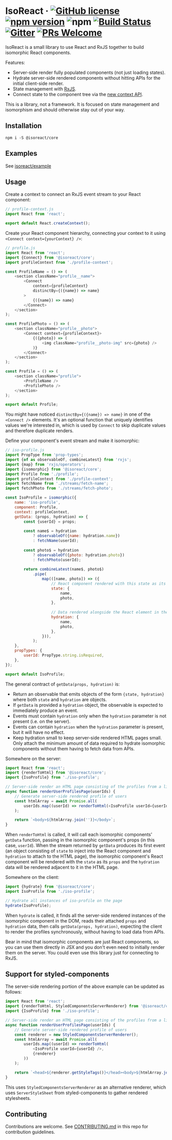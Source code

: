 # IsoReact &middot; [![GitHub license](https://img.shields.io/badge/license-MIT-blue.svg)](https://github.com/isoreact/core/blob/master/LICENSE) [![npm version](https://img.shields.io/npm/v/@isoreact/core.svg?style=flat)](https://www.npmjs.com/package/@isoreact/core) ![npm](https://img.shields.io/npm/dw/@isoreact/core.svg) [![Build Status](https://travis-ci.org/isoreact/core.svg?branch=develop)](https://travis-ci.org/isoreact/core) [![Gitter](https://img.shields.io/gitter/room/isoreact-core/isoreact.svg)](https://gitter.im/isoreact-core/isoreact) [![PRs Welcome](https://img.shields.io/badge/pull_requests-welcome-brightgreen.svg)](https://github.com/isoreact/core/blob/master/CONTRIBUTING.md)

IsoReact is a small library to use React and RxJS together to build isomorphic
React components.

Features:

* Server-side render fully populated components (not just loading states).
* Hydrate server-side rendered components without hitting APIs for the initial
  client-side render.
* State management with [RxJS](https://github.com/ReactiveX/rxjs).
* Connect state to the component tree via the [new context API](https://reactjs.org/docs/context.html).

This is a library, not a framework. It is focused on state management and
isomorphism and should otherwise stay out of your way.

## Installation

```
npm i -S @isoreact/core
```

## Examples

See [isoreact/example](https://github.com/isoreact/example)

## Usage

Create a context to connect an RxJS event stream to your React component:

```js
// profile-context.js
import React from 'react';

export default React.createContext();
```

Create your React component hierarchy, connecting your context to it using `<Connect context={yourContext} />`:

```js
// profile.js
import React from 'react';
import {Connect} from '@isoreact/core';
import profileContext from './profile-context';

const ProfileName = () => (
    <section className="profile__name">
        <Connect
            context={profileContext}
            distinctBy={({name}) => name}
        >
            {({name}) => name}
        </Connect>
    </section>
);

const ProfilePhoto = () => (
    <section className="profile__photo">
        <Connect context={profileContext}>
            {({photo}) => (
                <img className="profile__photo-img" src={photo} />
            )}
        </Connect>
    </section>
);

const Profile = () => (
    <section className="profile">
        <ProfileName />
        <ProfilePhoto />
    </section>
);

export default Profile;
```

You might have noticed `distinctBy={({name}) => name}` in one of the `<Connect />` elements. It's an optional function that uniquely identifies values we're interested in, which is used by `Connect` to skip duplicate values and therefore duplicate renders.

Define your component's event stream and make it isomorphic:

```js
// iso-profile.js
import PropType from 'prop-types';
import {of as observableOf, combineLatest} from 'rxjs';
import {map} from 'rxjs/operators';
import {isomorphic} from '@isoreact/core';
import Profile from './profile';
import profileContext from './profile-context';
import fetchName from './streams/fetch-name';
import fetchPhoto from './streams/fetch-photo';

const IsoProfile = isomorphic({
    name: 'iso-profile',
    component: Profile,
    context: profileContext,
    getData: (props, hydration) => {
        const {userId} = props;
        
        const name$ = hydration
            ? observableOf({name: hydration.name})
            : fetchName(userId);
        
        const photo$ = hydration
            ? observableOf({photo: hydration.photo})
            : fetchPhoto(userId);
        
        return combineLatest(name$, photo$)
            .pipe(
                map(([name, photo]) => ({
                    // React component rendered with this state as its props
                    state: {
                        name,
                        photo,
                    },
                    
                    // Data rendered alongside the React element in the HTML page
                    hydration: {
                        name,
                        photo,
                    },
                })),
            );
    },
    propTypes: {
        userId: PropType.string.isRequired,
    },
});

export default IsoProfile;
```

The general contract of `getData(props, hydration)` is:

* Return an observable that emits objects of the form `{state, hydration}` where both `state` and `hydration` are
  objects.
* If `getData` is provided a `hydration` object, the observable is expected to immediately produce an event.
* Events must contain `hydration` only when the `hydration` parameter is not present (i.e. on the server).
* Events can contain `hydration` when the `hydration` parameter is present, but it will have no effect.
* Keep hydration small to keep server-side rendered HTML pages small. Only attach the minimum amount of data required
  to hydrate isomorphic components without them having to fetch data from APIs.

Somewhere on the server:

```js
import React from 'react';
import {renderToHtml} from '@isoreact/core';
import {IsoProfile} from './iso-profile';

// Server-side render an HTML page consisting of the profiles from a list of user IDs.
async function renderUserProfilesPage(userIds) {
    // Generate server-side rendered profile of users
    const htmlArray = await Promise.all(
        userIds.map((userId) => renderToHtml(<IsoProfile userId={userId} />))
    );

    return `<body>${htmlArray.join('')}</body>`;
}
```

When `renderToHtml` is called, it will call each isomorphic components' `getData` function, passing in the isomorphic
component's props (in this case, `userId`). When the stream returned by `getData` produces its first event (an object
consisting of `state` to inject into the React component and `hydration` to attach to the HTML page), the isomorphic
component's React component will be rendered with the `state` as its `props` and the `hydration` data will be rendered
adjacent to it in the HTML page.

Somewhere on the client:

```js
import {hydrate} from '@isoreact/core';
import IsoProfile from './iso-profile';

// Hydrate all instances of iso-profile on the page
hydrate(IsoProfile);
```

When `hydrate` is called, it finds all the server-side rendered instances of the isomorphic component in the DOM, reads
their attached `props` and `hydration` data, then calls `getData(props, hydration)`, expecting the client to render the
profiles synchronously, without having to load data from APIs.

Bear in mind that isomorphic components are just React components, so you can use them directly in JSX and you don't
even need to initially render them on the server. You could even use this library just for connecting to RxJS.

## Support for styled-components

The server-side rendering portion of the above example can be updated as follows:

```js
import React from 'react';
import {renderToHtml, StyledComponentsServerRenderer} from '@isoreact/core';
import {IsoProfile} from './iso-profile';

// Server-side render an HTML page consisting of the profiles from a list of user IDs.
async function renderUserProfilesPage(userIds) {
    // Generate server-side rendered profile of users
    const renderer = new StyledComponentsServerRenderer();
    const htmlArray = await Promise.all(
        userIds.map((userId) => renderToHtml(
            <IsoProfile userId={userId} />,
            {renderer}
        ))
    );

    return `<head>${renderer.getStyleTags()}</head><body>${htmlArray.join('')}</body>`;
}
```

This uses `StyledComponentsServerRenderer` as an alternative renderer, which uses `ServerStyleSheet` from
styled-components to gather rendered stylesheets.

## Contributing

Contributions are welcome. See [CONTRIBUTING.md](CONTRIBUTING.md) in this repo for contribution guidelines.
